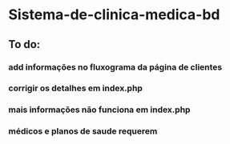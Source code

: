 # Sistema-de-clinica-medica-bd

## To do:

### add informações no fluxograma da página de clientes
### corrigir os detalhes em index.php
### mais informações não funciona em index.php
### médicos e planos de saude requerem  
